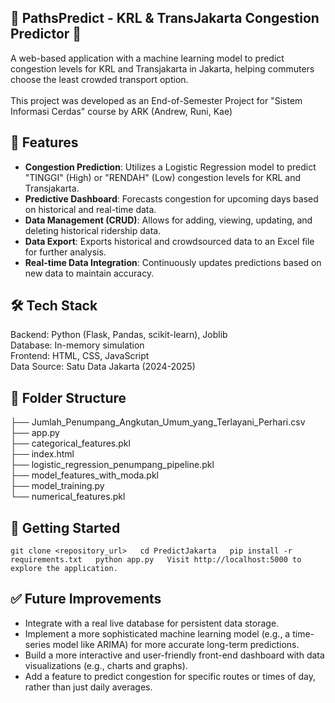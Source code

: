 ## 🚆 PathsPredict - KRL & TransJakarta Congestion Predictor 🚌

A web-based application with a machine learning model to predict congestion levels for KRL and Transjakarta in Jakarta, helping commuters choose the least crowded transport option.  <br>  <br>
This project was developed as an End-of-Semester Project for "Sistem Informasi Cerdas" course by ARK (Andrew, Runi, Kae)

## 🚀 Features
* **Congestion Prediction**: Utilizes a Logistic Regression model to predict "TINGGI" (High) or "RENDAH" (Low) congestion levels for KRL and Transjakarta.  
* **Predictive Dashboard**: Forecasts congestion for upcoming days based on historical and real-time data.  
* **Data Management (CRUD)**: Allows for adding, viewing, updating, and deleting historical ridership data.  
* **Data Export**: Exports historical and crowdsourced data to an Excel file for further analysis.  
* **Real-time Data Integration**: Continuously updates predictions based on new data to maintain accuracy.  

## 🛠 Tech Stack
Backend: Python (Flask, Pandas, scikit-learn), Joblib  
Database: In-memory simulation  
Frontend: HTML, CSS, JavaScript  
Data Source: Satu Data Jakarta (2024-2025)  

## 📂 Folder Structure
├── Jumlah_Penumpang_Angkutan_Umum_yang_Terlayani_Perhari.csv  <br>
├── app.py  <br>
├── categorical_features.pkl  <br>
├── index.html  <br> 
├── logistic_regression_penumpang_pipeline.pkl  <br>
├── model_features_with_moda.pkl   <br>
├── model_training.py  <br>
└── numerical_features.pkl  <br>

## 🧪 Getting Started
`git clone <repository_url>  
cd PredictJakarta  
pip install -r requirements.txt  
python app.py  
Visit http://localhost:5000 to explore the application.`

## ✅ Future Improvements
* Integrate with a real live database for persistent data storage.
* Implement a more sophisticated machine learning model (e.g., a time-series model like ARIMA) for more accurate long-term predictions.  
* Build a more interactive and user-friendly front-end dashboard with data visualizations (e.g., charts and graphs).  
* Add a feature to predict congestion for specific routes or times of day, rather than just daily averages.
